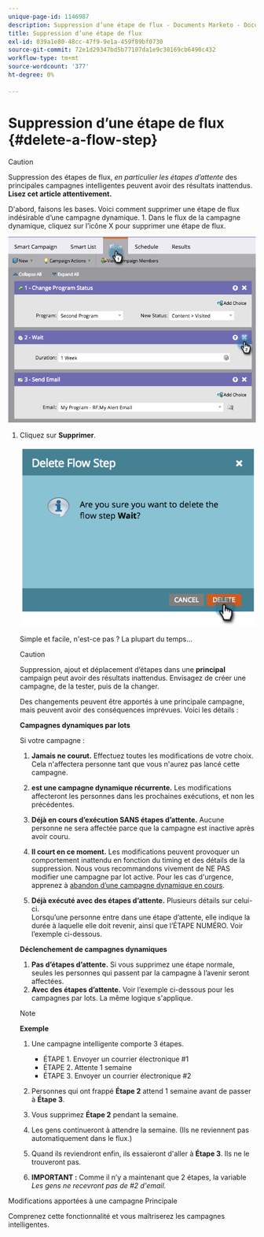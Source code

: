 ```yaml
---
unique-page-id: 1146987
description: Suppression d’une étape de flux - Documents Marketo - Documentation du produit
title: Suppression d’une étape de flux
exl-id: 039a1e80-48cc-47f9-9e1a-459f89bf0730
source-git-commit: 72e1d29347bd5b77107da1e9c30169cb6490c432
workflow-type: tm+mt
source-wordcount: '377'
ht-degree: 0%

---
```


# Suppression d’une étape de flux {#delete-a-flow-step}

>[!CAUTION]
>
>Suppression des étapes de flux, _en particulier les étapes d’attente_ des principales campagnes intelligentes peuvent avoir des résultats inattendus. **Lisez cet article attentivement.**

D&#39;abord, faisons les bases. Voici comment supprimer une étape de flux indésirable d’une campagne dynamique. 1. Dans le flux de la campagne dynamique, cliquez sur l’icône X pour supprimer une étape de flux.

![](assets/image2014-9-22-13-3a52-3a20.png)

1. Cliquez sur **Supprimer**.

   ![](assets/image2014-9-22-13-3a55-3a25.png)

   Simple et facile, n&#39;est-ce pas ? La plupart du temps...

   >[!CAUTION]
   >
   >Suppression, ajout et déplacement d’étapes dans une **principal** campaign peut avoir des résultats inattendus. Envisagez de créer une campagne, de la tester, puis de la changer.

   Des changements peuvent être apportés à une principale campagne, mais peuvent avoir des conséquences imprévues. Voici les détails :

   **Campagnes dynamiques par lots**

   Si votre campagne :

   1. **Jamais ne courut.** Effectuez toutes les modifications de votre choix. Cela n&#39;affectera personne tant que vous n&#39;aurez pas lancé cette campagne.
   1. **est une campagne dynamique récurrente.** Les modifications affecteront les personnes dans les prochaines exécutions, et non les précédentes.
   1. **Déjà en cours d’exécution SANS étapes d’attente.** Aucune personne ne sera affectée parce que la campagne est inactive après avoir couru.
   1. **Il court en ce moment.** Les modifications peuvent provoquer un comportement inattendu en fonction du timing et des détails de la suppression. Nous vous recommandons vivement de NE PAS modifier une campagne par lot active. Pour les cas d&#39;urgence, apprenez à [abandon d’une campagne dynamique en cours](/help/marketo/product-docs/core-marketo-concepts/smart-campaigns/using-smart-campaigns/abort-a-smart-campaign.md).

   1. **Déjà exécuté avec des étapes d’attente.** Plusieurs détails sur celui-ci.\
      Lorsqu’une personne entre dans une étape d’attente, elle indique la durée à laquelle elle doit revenir, ainsi que l’ÉTAPE NUMÉRO. Voir l’exemple ci-dessous.

   **Déclenchement de campagnes dynamiques**

   1. **Pas d’étapes d’attente.** Si vous supprimez une étape normale, seules les personnes qui passent par la campagne à l’avenir seront affectées.
   1. **Avec des étapes d’attente.** Voir l’exemple ci-dessous pour les campagnes par lots. La même logique s&#39;applique.

   >[!NOTE]
   >
   >**Exemple**
   >
   >1. Une campagne intelligente comporte 3 étapes.
      >    * ÉTAPE 1. Envoyer un courrier électronique #1
      >    * ÉTAPE 2. Attente 1 semaine
      >    * ÉTAPE 3. Envoyer un courrier électronique #2
   >
   >1. Personnes qui ont frappé **Étape 2** attend 1 semaine avant de passer à **Étape 3**.
   >1. Vous supprimez **Étape 2** pendant la semaine.
   >1. Les gens continueront à attendre la semaine. (Ils ne reviennent pas automatiquement dans le flux.)
   >1. Quand ils reviendront enfin, ils essaieront d&#39;aller à **Étape 3**. Ils ne le trouveront pas.
   >1. **IMPORTANT :** Comme il n’y a maintenant que 2 étapes, la variable *Les gens ne recevront pas de #2 d&#39;email.*


Modifications apportées à une campagne Principale

Comprenez cette fonctionnalité et vous maîtriserez les campagnes intelligentes.
